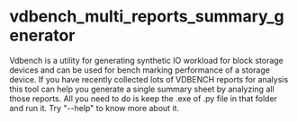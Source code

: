 # vdbench_multi_reports_summary_generator
Vdbench is a utility for generating synthetic IO workload for block storage devices and can be used for bench marking performance of a storage device.  If you have recently collected lots of VDBENCH reports for analysis this tool can help you generate a single summary sheet by analyzing all those reports. All you need to do is keep the .exe of .py file in that folder and run it. Try "--help" to know more about it.
